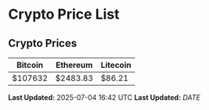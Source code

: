 # Crypto Price List

## Crypto Prices
| Bitcoin | Ethereum | Litecoin |
| ------- | -------- | -------- |
| $107632 | $2483.83 | $86.21 |
**Last Updated:** 2025-07-04 16:42 UTC
**Last Updated:** $DATE$
